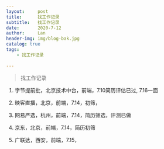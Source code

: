 ```yaml
---
layout:     post
title:      找工作记录
subtitle:   找工作记录
date:       2020-7-12
author:     Lan
header-img: img/blog-bak.jpg
catalog: true
tags:
    - 找工作记录
    
---
```

>找工作记录

1. 字节提前批，北京技术中台，前端，7.10简历评估已过, 7.16一面

2. 映客直播，北京，前端，7.14，初筛，

3. 网易严选，杭州，前端，7.14，简历筛选，评测已做

4. 京东，北京，前端，7.14，简历初筛

5. 广联达，西安，前端，7.15，